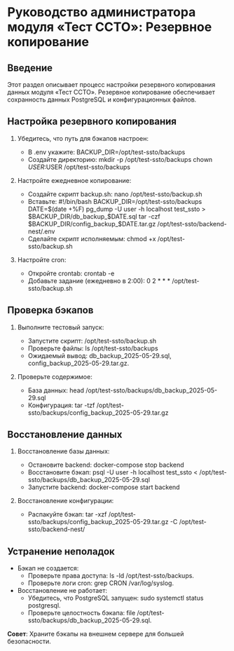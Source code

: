 # Руководство администратора модуля «Тест ССТО»: Резервное копирование

## Введение
Этот раздел описывает процесс настройки резервного копирования данных модуля «Тест ССТО». Резервное копирование обеспечивает сохранность данных PostgreSQL и конфигурационных файлов.

## Настройка резервного копирования
1. Убедитесь, что путь для бэкапов настроен:
    - В .env укажите:
        BACKUP_DIR=/opt/test-ssto/backups
    - Создайте директорию:
        mkdir -p /opt/test-ssto/backups
        chown $USER:$USER /opt/test-ssto/backups

2. Настройте ежедневное копирование:
    - Создайте скрипт backup.sh:
        nano /opt/test-ssto/backup.sh
    - Вставьте:
        #!/bin/bash
        BACKUP_DIR=/opt/test-ssto/backups
        DATE=$(date +%F)
        pg_dump -U user -h localhost test_ssto > $BACKUP_DIR/db_backup_$DATE.sql
        tar -czf $BACKUP_DIR/config_backup_$DATE.tar.gz /opt/test-ssto/backend-nest/.env
    - Сделайте скрипт исполняемым:
        chmod +x /opt/test-ssto/backup.sh

3. Настройте cron:
    - Откройте crontab:
        crontab -e
    - Добавьте задание (ежедневно в 2:00):
        0 2 * * * /opt/test-ssto/backup.sh

## Проверка бэкапов
1. Выполните тестовый запуск:
    - Запустите скрипт:
        /opt/test-ssto/backup.sh
    - Проверьте файлы:
        ls /opt/test-ssto/backups
    - Ожидаемый вывод: db_backup_2025-05-29.sql, config_backup_2025-05-29.tar.gz.

2. Проверьте содержимое:
    - База данных:
        head /opt/test-ssto/backups/db_backup_2025-05-29.sql
    - Конфигурация:
        tar -tzf /opt/test-ssto/backups/config_backup_2025-05-29.tar.gz

## Восстановление данных
1. Восстановление базы данных:
    - Остановите backend:
        docker-compose stop backend
    - Восстановите бэкап:
        psql -U user -h localhost test_ssto < /opt/test-ssto/backups/db_backup_2025-05-29.sql
    - Запустите backend:
        docker-compose start backend

2. Восстановление конфигурации:
    - Распакуйте бэкап:
        tar -xzf /opt/test-ssto/backups/config_backup_2025-05-29.tar.gz -C /opt/test-ssto/backend-nest/

## Устранение неполадок
- Бэкап не создается:
    - Проверьте права доступа: ls -ld /opt/test-ssto/backups.
    - Проверьте логи cron: grep CRON /var/log/syslog.
- Восстановление не работает:
    - Убедитесь, что PostgreSQL запущен: sudo systemctl status postgresql.
    - Проверьте целостность бэкапа: file /opt/test-ssto/backups/db_backup_2025-05-29.sql.

**Совет**: Храните бэкапы на внешнем сервере для большей безопасности.
